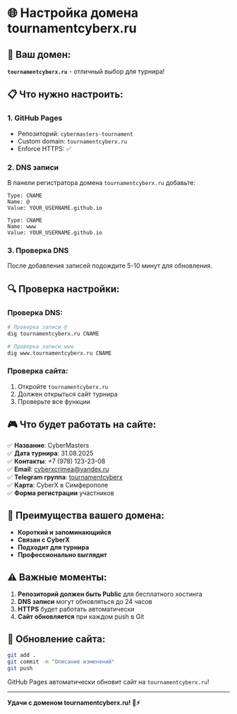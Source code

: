 # 🌐 Настройка домена tournamentcyberx.ru

## 🎯 Ваш домен:
**`tournamentcyberx.ru`** - отличный выбор для турнира!

## 📋 Что нужно настроить:

### **1. GitHub Pages**
- Репозиторий: `cybermasters-tournament`
- Custom domain: `tournamentcyberx.ru`
- Enforce HTTPS: ✅

### **2. DNS записи**
В панели регистратора домена `tournamentcyberx.ru` добавьте:

```
Type: CNAME
Name: @
Value: YOUR_USERNAME.github.io

Type: CNAME
Name: www
Value: YOUR_USERNAME.github.io
```

### **3. Проверка DNS**
После добавления записей подождите 5-10 минут для обновления.

## 🔍 Проверка настройки:

### **Проверка DNS:**
```bash
# Проверка записи @
dig tournamentcyberx.ru CNAME

# Проверка записи www
dig www.tournamentcyberx.ru CNAME
```

### **Проверка сайта:**
1. Откройте `tournamentcyberx.ru`
2. Должен открыться сайт турнира
3. Проверьте все функции

## 🎮 Что будет работать на сайте:

✅ **Название**: CyberMasters  
✅ **Дата турнира**: 31.08.2025  
✅ **Контакты**: +7 (978) 123-23-08  
✅ **Email**: cyberxcrimea@yandex.ru  
✅ **Telegram группа**: [tournamentcyberx](https://t.me/+snRRzSwUnrQ5M2Zi)  
✅ **Карта**: CyberX в Симферополе  
✅ **Форма регистрации** участников  

## 🚀 Преимущества вашего домена:

- **Короткий и запоминающийся**
- **Связан с CyberX**
- **Подходит для турнира**
- **Профессионально выглядит**

## ⚠️ Важные моменты:

1. **Репозиторий должен быть Public** для бесплатного хостинга
2. **DNS записи** могут обновляться до 24 часов
3. **HTTPS** будет работать автоматически
4. **Сайт обновляется** при каждом push в Git

## 🔄 Обновление сайта:

```bash
git add .
git commit -m "Описание изменений"
git push
```

GitHub Pages автоматически обновит сайт на `tournamentcyberx.ru`!

---

**Удачи с доменом tournamentcyberx.ru! 🎯⚡**

